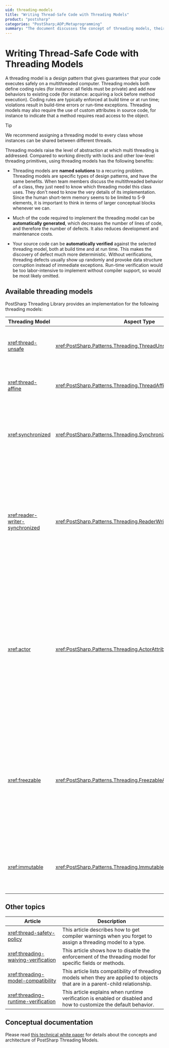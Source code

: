 ```yaml
---
uid: threading-models
title: "Writing Thread-Safe Code with Threading Models"
product: "postsharp"
categories: "PostSharp;AOP;Metaprogramming"
summary: "The document discusses the concept of threading models, their benefits in multithreaded programming, and the various threading models provided by the PostSharp Threading Library. It also provides links to related topics and resources."
---
```

# Writing Thread-Safe Code with Threading Models

A threading model is a design pattern that gives guarantees that your code executes safely on a multithreaded computer. Threading models both define coding rules (for instance: all fields must be private) and add new behaviors to existing code (for instance: acquiring a lock before method execution). Coding rules are typically enforced at build time or at run time; violations result in build-time errors or run-time exceptions. Threading models may also require the use of custom attributes in source code, for instance to indicate that a method requires read access to the object.

> [!TIP]
> We recommend assigning a threading model to every class whose instances can be shared between different threads.

Threading models raise the level of abstraction at which multi threading is addressed. Compared to working directly with locks and other low-level threading primitives, using threading models has the following benefits:

* Threading models are **named solutions** to a recurring problem. Threading models are specific types of design patterns, and have the same benefits. When team members discuss the multithreaded behavior of a class, they just need to know which threading model this class uses. They don't need to know the very details of its implementation. Since the human short-term memory seems to be limited to 5-9 elements, it is important to think in terms of larger conceptual blocks whenever we can. 

* Much of the code required to implement the threading model can be **automatically generated**, which decreases the number of lines of code, and therefore the number of defects. It also reduces development and maintenance costs. 

* Your source code can be **automatically verified** against the selected threading model, both at build time and at run time. This makes the discovery of defect much more deterministic. Without verifications, threading defects usually show up randomly and provoke data structure corruption instead of immediate exceptions. Run-time verification would be too labor-intensive to implement without compiler support, so would be most likely omitted. 


## Available threading models

PostSharp Threading Library provides an implementation for the following threading models:

| Threading Model | Aspect Type | Description |
|-----------------|-------------|-------------|
| <xref:thread-unsafe> | <xref:PostSharp.Patterns.Threading.ThreadUnsafeAttribute> | These objects may never be accessed concurrently by several threads. |
| <xref:thread-affine> | <xref:PostSharp.Patterns.Threading.ThreadAffineAttribute> | These objects must be accessed from the thread that instantiated them. |
| <xref:synchronized> | <xref:PostSharp.Patterns.Threading.SynchronizedAttribute> | Synchronized objects can be accessed by a single thread at a time. Other threads will wait until the object is available. |
| <xref:reader-writer-synchronized> | <xref:PostSharp.Patterns.Threading.ReaderWriterSynchronizedAttribute> | These objects that can be read concurrently by several threads, but write access requires exclusivity. Public methods of this object must specify which kind of access they require (read or write, typically). |
| <xref:actor> | <xref:PostSharp.Patterns.Threading.ActorAttribute> | These objects communicate with their clients using an asynchronous communication pattern. All accesses to the object are queued and then processed in a single thread. However, queuing is transparent to clients, which just call standard `void` or `async` methods.  |
| <xref:freezable> | <xref:PostSharp.Patterns.Threading.FreezableAttribute> | These objects can be set to a state where their property values can no longer be changed. Unlike immutable objects, the developer dictates the time and place in their code where changes to the object's state will no longer be accepted. |
| <xref:immutable> | <xref:PostSharp.Patterns.Threading.ImmutableAttribute> | These objects cannot have their state changed after their constructor has finished executing. |


## Other topics

| Article | Description |
|---------|-------------|
| <xref:thread-safety-policy> | This article describes how to get compiler warnings when you forget to assign a threading model to a type. |
| <xref:threading-waiving-verification> | This article shows how to disable the enforcement of the threading model for specific fields or methods. |
| <xref:threading-model-compatibility> | This article lists compatibility of threading models when they are applied to objects that are in a parent-child relationship. |
| <xref:threading-runtime-verification> | This article explains when runtime verification is enabled or disabled and how to customize the default behavior. |


## Conceptual documentation

Please read [this technical white paper](https://www.postsharp.net/links/threading-model-white-paper) for details about the concepts and architecture of PostSharp Threading Models. 


